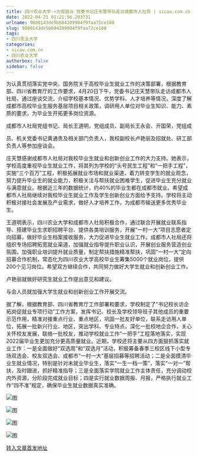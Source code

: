 ```yaml
---
title: 四川农业大学->力促就业 党委书记庄天慧带队走访成都市人社局 | sicau.com.cn
date: 2022-04-21 01:21:56.293731
urlname: 9880143de5b604209984f9faa72ce108
slug: 9880143de5b604209984f9faa72ce108
tags: 
- 四川农业大学
categories:
- sicau.com.cn
- 四川农业大学
authorbox: false
sidebar: false
---
```

为认真贯彻落实党中央、国务院关于高校毕业生就业工作的决策部署，根据教育部、四川省教育厅的工作要求，4月20日下午，党委书记庄天慧带队走访成都市人社局，通过座谈交流，介绍学校基本情况、优势学科、人才培养等情况，深度了解成都市高校毕业生服务基层项目相关政策，调研用人单位对毕业生知识、能力、素质的要求，为毕业生开拓更多岗位资源。

成都市人社局党组书记、局长王道明，党组成员、副局长王永会、亓国荣，党组成
<!--more-->
员、机关党委书记黄通贵及相关部门负责人，我校副校长卢艳丽及招就处、研工部负责人等参加座谈会。

庄天慧感谢成都市人社局对我校毕业生就业和创新创业工作的大力支持。她表示，学校高度重视毕业生就业工作，将其列为学校的“头号民生工程”和“一把手工程”，实施“三个百万”工程，积极拓展就业市场和就业渠道，着力转变学生的就业观念，努力提升毕业生的就业能力，积极关注与帮扶就业困难学生，促进毕业生充分就业与满意就业。根据近三年的数据统计，约40%的毕业生都在成都市就业。希望成都市人社局继续对我校毕业生就业工作及学生创新创业方面给予支持。学校将主动积极对接社会发展及产业需求，做好人才培养工作，为成都市输送更多优秀毕业生。

王道明表示，四川农业大学和成都市人社局积极合作，通过联合开展就业联系指导、搭建毕业生求职招聘平台、提供各类培训服务，开展“一村一大”项目志愿者定向招募，做好毕业生档案接收服务，大力促进毕业生就业工作。成都市人社局还将组织专场招聘拓宽就业渠道，加强就业指导提升职业认识，开展创业服务营造创业氛围，加强职业培训提升就业质量，制定帮扶措施精准帮扶，巩固“一村一大”定向招募合作机制，常态化为四川农业大学高校毕业生筹集5000个就业岗位，提供200个见习岗位。希望双方继续合作，共同努力做好大学生就业和创新创业工作。

卢艳丽就做好研究生就业工作提出意见和建议。

与会人员就加强大学生就业和创新创业工作开展交流。

据了解，根据教育部、四川省教育厅工作部署和要求，学校制定了“书记校长访企拓岗促就业专项行动”工作方案，发挥书记、校长及学校领导班子其他成员的重要示范作用，精准对接重点行业、重点地区，巩固一批友好单位，联系走访用人单位，拓展一批新兴行业、地区，突出学科、专业特点，深化一批校地企合作，关心关怀校友发展，联络一批校友，推动学校就业工作“一把手”工程落地落实，实现2022届毕业生更加充分更高质量就业。近期，学校还将主要从四方面狠抓落实就业工作：一是全面做好“双选周”和“双选月”活动，积极筹备春季三校区线下小型专场双选会、校友双选会、成都市“一村一大”基层招募等招聘活动；二是全面摸清毕业生就业情况，特别是针对未就业毕业生，落实“一生一档一策”，落实“一对一”帮扶，及时跟进，抓好精准指导；三是全面落实学院就业工作主体责任，充分调动校内外资源，分阶段完成就业目标；四是实行就业数据周报、月报，严格执行就业工作“四不准”规定，确保毕业生就业数据真实准确。

![图](https://news.sicau.edu.cn/__local/2/1C/49/36186E6E915B1621A4E110098BD_91B47074_B9F4.jpg)

![图](https://news.sicau.edu.cn/__local/D/DB/4A/D927B40D05FF5EE7A4E104E6251_231ED0A6_CCE0.jpg)

![图](https://news.sicau.edu.cn/__local/2/65/D9/E0C31147790669190D78A21A7E8_BAE40EA1_DC90.jpg)

![图](https://news.sicau.edu.cn/__local/6/4A/7B/728E8B7632E699BCC09A66767EB_818A0008_110B8.jpg)

[转入文章首发地址](https://news.sicau.edu.cn/info/1135/67426.htm)